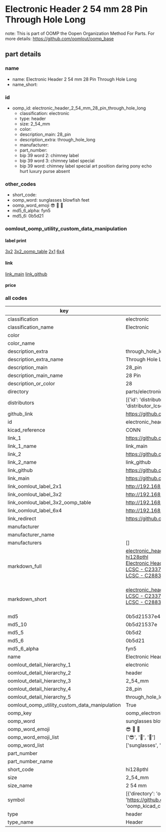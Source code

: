 # Electronic Header 2 54 mm 28 Pin Through Hole Long  

note: This is part of OOMP the Oopen Organization Method For Parts. For more details: https://github.com/oomlout/oomp_base

##  part details
  







### name
* name: Electronic Header 2 54 mm 28 Pin Through Hole Long
* name_short: 
### id
* oomp_id: electronic_header_2_54_mm_28_pin_through_hole_long
  * classification: electronic
  * type: header
  * size: 2_54_mm
  * color: 
  * description_main: 28_pin
  * description_extra: through_hole_long
  * manufacturer: 
  * part_number: 
  * bip 39 word 2: chimney label
  * bip 39 word 3: chimney label special
  * bip 39 word: chimney label special art position daring pony echo hurt luxury purse absent

### other_codes
* short_code: 
* oomp_word: sunglasses blowfish feet
* oomp_word_emoji :sunglasses: :blowfish: :feet:
* md5_6_alpha: fyn5
* md5_6: 0b5d21






### oomlout_oomp_utility_custom_data_manipulation
#### label print
[3x2](http://192.168.1.245:1112/?label=oomp%20fyn5)
[3x2_oomp_table](http://192.168.1.108:1112/?label=oomp%20fyn5)
[2x1](http://192.168.1.242:1112/?label=oomp%20fyn5)
[6x4](http://192.168.1.55:1112/?label=oomp%20fyn5)    

#### link

[link_main](https://github.com/oomlout/oomlout_oomp_version_1_messy/tree/main/parts/electronic_header_2_54_mm_28_pin_through_hole_long) [link_github](https://github.com/oomlout/oomlout_oomp_version_1_messy/tree/main/parts/electronic_header_2_54_mm_28_pin_through_hole_long)                             

#### price







### all codes 
| key | value |  
| --- | --- |  
| classification | electronic |  
| classification_name | Electronic |  
| color |  |  
| color_name |  |  
| description_extra | through_hole_long |  
| description_extra_name | Through Hole Long |  
| description_main | 28_pin |  
| description_main_name | 28 Pin |  
| description_or_color | 28 |  
| directory | parts/electronic_header_2_54_mm_28_pin_through_hole_long |  
| distributors | [{'id': 'distributor_lcsc', 'link': 'https://lcsc.com/product-detail/C2337.html', 'name': 'LCSC', 'part_number': 'C2337'}, {'id': 'distributor_lcsc', 'link': 'https://lcsc.com/product-detail/C2883695.html', 'name': 'LCSC', 'part_number': 'C2883695'}] |  
| github_link | https://github.com/oomlout/oomlout_oomp_part_src/tree/main/parts/electronic_header_2_54_mm_28_pin_through_hole_long |  
| id | electronic_header_2_54_mm_28_pin_through_hole_long |  
| kicad_reference | CONN |  
| link_1 | https://github.com/oomlout/oomlout_oomp_version_1_messy/tree/main/parts/electronic_header_2_54_mm_28_pin_through_hole_long |  
| link_1_name | link_main |  
| link_2 | https://github.com/oomlout/oomlout_oomp_version_1_messy/tree/main/parts/electronic_header_2_54_mm_28_pin_through_hole_long |  
| link_2_name | link_github |  
| link_github | https://github.com/oomlout/oomlout_oomp_version_1_messy/tree/main/parts/electronic_header_2_54_mm_28_pin_through_hole_long |  
| link_main | https://github.com/oomlout/oomlout_oomp_version_1_messy/tree/main/parts/electronic_header_2_54_mm_28_pin_through_hole_long |  
| link_oomlout_label_2x1 | http://192.168.1.242:1112/?label=oomp%20fyn5 |  
| link_oomlout_label_3x2 | http://192.168.1.245:1112/?label=oomp%20fyn5 |  
| link_oomlout_label_3x2_oomp_table | http://192.168.1.108:1112/?label=oomp%20fyn5 |  
| link_oomlout_label_6x4 | http://192.168.1.55:1112/?label=oomp%20fyn5 |  
| link_redirect | https://github.com/oomlout/oomlout_oomp_version_1_messy/tree/main/parts/electronic_header_2_54_mm_28_pin_through_hole_long |  
| manufacturer |  |  
| manufacturer_name |  |  
| manufacturers | [] |  
| markdown_full | [electronic_header_2_54_mm_28_pin_through_hole_long](none)<br>[hi128pthl](none)<br>[Electronic Header 2 54 Mm 28 Pin Through Hole Long](none)<br>[LCSC - C2337<br>](https://lcsc.com/product-detail/C2337.html)[LCSC - C2883695<br>](https://lcsc.com/product-detail/C2883695.html)<br> |  
| markdown_short | [electronic_header_2_54_mm_28_pin_through_hole_long](none)<br>[LCSC - C2337<br>](https://lcsc.com/product-detail/C2337.html)[LCSC - C2883695<br>](https://lcsc.com/product-detail/C2883695.html)<br> |  
| md5 | 0b5d21537e45f4fcde5430cda1df0940 |  
| md5_10 | 0b5d21537e |  
| md5_5 | 0b5d2 |  
| md5_6 | 0b5d21 |  
| md5_6_alpha | fyn5 |  
| name | Electronic Header 2 54 mm 28 Pin Through Hole Long |  
| oomlout_detail_hierarchy_1 | electronic |  
| oomlout_detail_hierarchy_2 | header |  
| oomlout_detail_hierarchy_3 | 2_54_mm |  
| oomlout_detail_hierarchy_4 | 28_pin |  
| oomlout_detail_hierarchy_5 | through_hole_long |  
| oomlout_oomp_utility_custom_data_manipulation | True |  
| oomp_key | oomp_electronic_header_2_54_mm_28_pin_through_hole_long |  
| oomp_word | sunglasses blowfish feet |  
| oomp_word_emoji | :sunglasses: :blowfish: :feet: |  
| oomp_word_emoji_list | [':sunglasses:', ':blowfish:', ':feet:'] |  
| oomp_word_list | ['sunglasses', 'blowfish', 'feet'] |  
| part_number |  |  
| part_number_name |  |  
| short_code | hi128pthl |  
| size | 2_54_mm |  
| size_name | 2 54 mm |  
| symbol | [{'directory': 'oomlout_oomp_symbol_bot/symbols/kicad_connector_conn_01x28_pin//working/working.kicad_sym', 'index': 0, 'link': 'https://github.com/oomlout/oomlout_oomp_symbol_bot/tree/main/symbols/kicad_connector_conn_01x28_pin', 'oomp_key': 'oomp_kicad_connector_conn_01x28_pin'}] |  
| type | header |  
| type_name | Header |  
